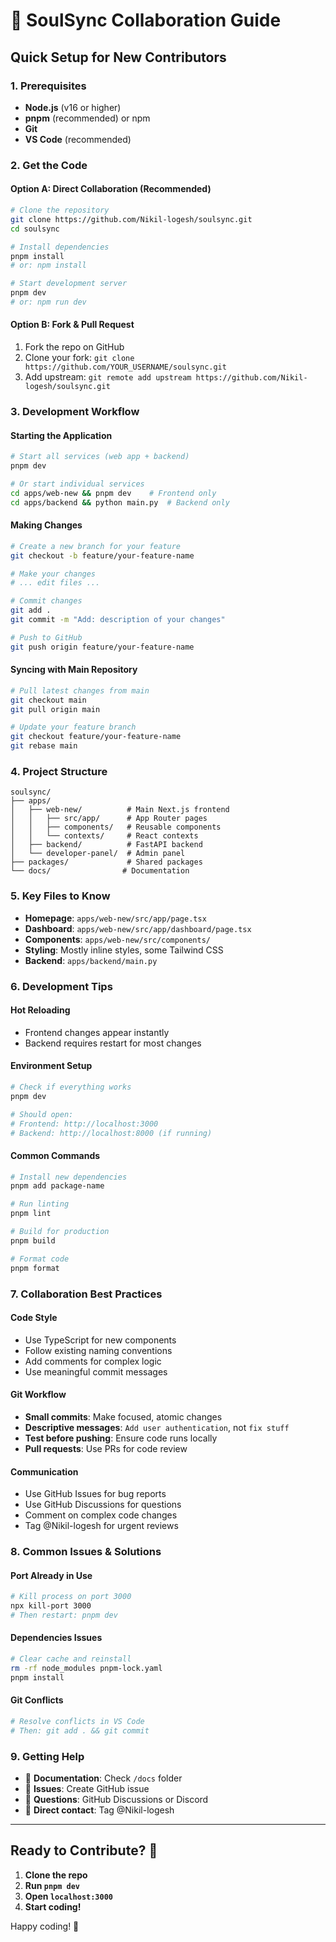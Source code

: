 # 🤝 SoulSync Collaboration Guide

## Quick Setup for New Contributors

### 1. Prerequisites
- **Node.js** (v16 or higher)
- **pnpm** (recommended) or npm
- **Git**
- **VS Code** (recommended)

### 2. Get the Code

#### Option A: Direct Collaboration (Recommended)
```bash
# Clone the repository
git clone https://github.com/Nikil-logesh/soulsync.git
cd soulsync

# Install dependencies
pnpm install
# or: npm install

# Start development server
pnpm dev
# or: npm run dev
```

#### Option B: Fork & Pull Request
1. Fork the repo on GitHub
2. Clone your fork: `git clone https://github.com/YOUR_USERNAME/soulsync.git`
3. Add upstream: `git remote add upstream https://github.com/Nikil-logesh/soulsync.git`

### 3. Development Workflow

#### Starting the Application
```bash
# Start all services (web app + backend)
pnpm dev

# Or start individual services
cd apps/web-new && pnpm dev    # Frontend only
cd apps/backend && python main.py  # Backend only
```

#### Making Changes
```bash
# Create a new branch for your feature
git checkout -b feature/your-feature-name

# Make your changes
# ... edit files ...

# Commit changes
git add .
git commit -m "Add: description of your changes"

# Push to GitHub
git push origin feature/your-feature-name
```

#### Syncing with Main Repository
```bash
# Pull latest changes from main
git checkout main
git pull origin main

# Update your feature branch
git checkout feature/your-feature-name
git rebase main
```

### 4. Project Structure
```
soulsync/
├── apps/
│   ├── web-new/          # Main Next.js frontend
│   │   ├── src/app/      # App Router pages
│   │   ├── components/   # Reusable components
│   │   └── contexts/     # React contexts
│   ├── backend/          # FastAPI backend
│   └── developer-panel/  # Admin panel
├── packages/             # Shared packages
└── docs/                # Documentation
```

### 5. Key Files to Know
- **Homepage**: `apps/web-new/src/app/page.tsx`
- **Dashboard**: `apps/web-new/src/app/dashboard/page.tsx`
- **Components**: `apps/web-new/src/components/`
- **Styling**: Mostly inline styles, some Tailwind CSS
- **Backend**: `apps/backend/main.py`

### 6. Development Tips

#### Hot Reloading
- Frontend changes appear instantly
- Backend requires restart for most changes

#### Environment Setup
```bash
# Check if everything works
pnpm dev

# Should open:
# Frontend: http://localhost:3000
# Backend: http://localhost:8000 (if running)
```

#### Common Commands
```bash
# Install new dependencies
pnpm add package-name

# Run linting
pnpm lint

# Build for production
pnpm build

# Format code
pnpm format
```

### 7. Collaboration Best Practices

#### Code Style
- Use TypeScript for new components
- Follow existing naming conventions
- Add comments for complex logic
- Use meaningful commit messages

#### Git Workflow
- **Small commits**: Make focused, atomic changes
- **Descriptive messages**: `Add user authentication`, not `fix stuff`
- **Test before pushing**: Ensure code runs locally
- **Pull requests**: Use PRs for code review

#### Communication
- Use GitHub Issues for bug reports
- Use GitHub Discussions for questions
- Comment on complex code changes
- Tag @Nikil-logesh for urgent reviews

### 8. Common Issues & Solutions

#### Port Already in Use
```bash
# Kill process on port 3000
npx kill-port 3000
# Then restart: pnpm dev
```

#### Dependencies Issues
```bash
# Clear cache and reinstall
rm -rf node_modules pnpm-lock.yaml
pnpm install
```

#### Git Conflicts
```bash
# Resolve conflicts in VS Code
# Then: git add . && git commit
```

### 9. Getting Help
- 📖 **Documentation**: Check `/docs` folder
- 🐛 **Issues**: Create GitHub issue
- 💬 **Questions**: GitHub Discussions or Discord
- 📧 **Direct contact**: Tag @Nikil-logesh

---

## Ready to Contribute? 🚀

1. **Clone the repo**
2. **Run `pnpm dev`**
3. **Open `localhost:3000`**
4. **Start coding!**

Happy coding! 🎉
